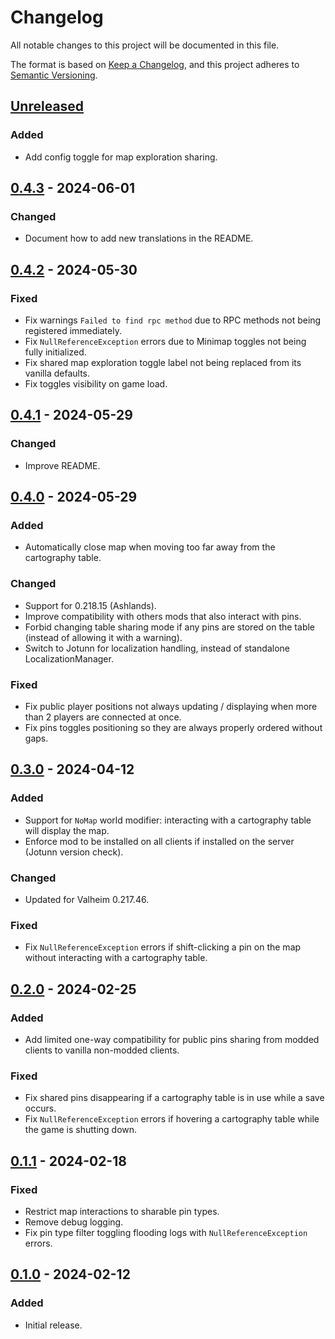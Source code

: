 # Changelog

All notable changes to this project will be documented in this file.

The format is based on [Keep a Changelog](https://keepachangelog.com/en/1.0.0/),
and this project adheres to [Semantic Versioning](https://semver.org/spec/v2.0.0.html).

## [Unreleased]

### Added

- Add config toggle for map exploration sharing.

## [0.4.3] - 2024-06-01

### Changed

- Document how to add new translations in the README.

## [0.4.2] - 2024-05-30

### Fixed

- Fix warnings `Failed to find rpc method` due to RPC methods not being registered immediately.
- Fix `NullReferenceException` errors due to Minimap toggles not being fully initialized.
- Fix shared map exploration toggle label not being replaced from its vanilla defaults.
- Fix toggles visibility on game load.

## [0.4.1] - 2024-05-29

### Changed

- Improve README.

## [0.4.0] - 2024-05-29

### Added

- Automatically close map when moving too far away from the cartography table.

### Changed

- Support for 0.218.15 (Ashlands).
- Improve compatibility with others mods that also interact with pins.
- Forbid changing table sharing mode if any pins are stored on the table (instead of allowing it with a warning).
- Switch to Jotunn for localization handling, instead of standalone LocalizationManager.

### Fixed

- Fix public player positions not always updating / displaying when more than 2 players are connected at once.
- Fix pins toggles positioning so they are always properly ordered without gaps.

## [0.3.0] - 2024-04-12

### Added

- Support for `NoMap` world modifier: interacting with a cartography table will display the map.
- Enforce mod to be installed on all clients if installed on the server (Jotunn version check).

### Changed

- Updated for Valheim 0.217.46.

### Fixed

- Fix `NullReferenceException` errors if shift-clicking a pin on the map without interacting with a cartography table.

## [0.2.0] - 2024-02-25

### Added

- Add limited one-way compatibility for public pins sharing from modded clients to vanilla non-modded clients.

### Fixed

- Fix shared pins disappearing if a cartography table is in use while a save occurs.
- Fix `NullReferenceException` errors if hovering a cartography table while the game is shutting down.

## [0.1.1] - 2024-02-18

### Fixed

- Restrict map interactions to sharable pin types.
- Remove debug logging.
- Fix pin type filter toggling flooding logs with `NullReferenceException` errors.

## [0.1.0] - 2024-02-12

### Added

- Initial release.

[unreleased]: https://github.com/nbusseneau/BetterCartographyTable/compare/0.4.3...HEAD
[0.4.3]: https://github.com/nbusseneau/BetterCartographyTable/compare/0.4.2...0.4.3
[0.4.2]: https://github.com/nbusseneau/BetterCartographyTable/compare/0.4.1...0.4.2
[0.4.1]: https://github.com/nbusseneau/BetterCartographyTable/compare/0.4.0...0.4.1
[0.4.0]: https://github.com/nbusseneau/BetterCartographyTable/compare/0.3.0...0.4.0
[0.3.0]: https://github.com/nbusseneau/BetterCartographyTable/compare/0.2.0...0.3.0
[0.2.0]: https://github.com/nbusseneau/BetterCartographyTable/compare/0.1.1...0.2.0
[0.1.1]: https://github.com/nbusseneau/BetterCartographyTable/compare/0.1.0...0.1.1
[0.1.0]: https://github.com/nbusseneau/BetterCartographyTable/compare/d81736f2634eb52248432e1a66f59ac0acb491b4...0.1.0
